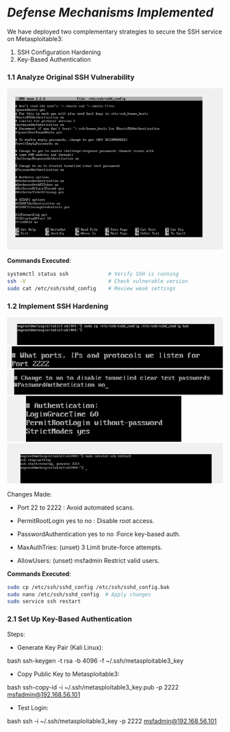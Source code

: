 # *Defense Mechanisms Implemented*

We have deployed two complementary strategies to secure the SSH service on Metasploitable3:


1. SSH Configuration Hardening
2. Key-Based Authentication



### **1.1 Analyze Original SSH Vulnerability**  


![](./7.png)

**Commands Executed**:  
```bash
systemctl status ssh             # Verify SSH is running  
ssh -V                           # Check vulnerable version  
sudo cat /etc/ssh/sshd_config    # Review weak settings
```


### **1.2 Implement SSH Hardening**


![](./1.png)
![](./2.png)
![](./3.png)
![](./4.png)
![](./8.png)

Changes Made:

- Port	22 to 2222 : Avoid automated scans. 

- PermitRootLogin	yes	to no : Disable root access. 

- PasswordAuthentication	yes	to no :Force key-based auth. 

- MaxAuthTries:	(unset)	3	Limit brute-force attempts. 

- AllowUsers:	(unset)	msfadmin	Restrict valid users.

**Commands Executed**: 

```bash
sudo cp /etc/ssh/sshd_config /etc/ssh/sshd_config.bak  
sudo nano /etc/ssh/sshd_config  # Apply changes  
sudo service ssh restart
```


### **2.1 Set Up Key-Based Authentication**

Steps:

- Generate Key Pair (Kali Linux):

bash
ssh-keygen -t rsa -b 4096 -f ~/.ssh/metasploitable3_key  

- Copy Public Key to Metasploitable3:

bash
ssh-copy-id -i ~/.ssh/metasploitable3_key.pub -p 2222 msfadmin@192.168.56.101  

- Test Login:

bash
ssh -i ~/.ssh/metasploitable3_key -p 2222 msfadmin@192.168.56.101  
